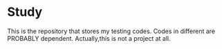 # Study
This is the repository that stores my testing codes.
Codes in different are PROBABLY dependent.
Actually,this is not a project at all.

